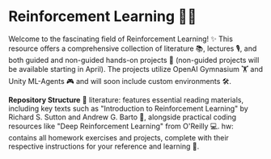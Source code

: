 # Reinforcement Learning 🤖🧠

Welcome to the fascinating field of Reinforcement Learning! ✨ This resource offers a comprehensive collection of literature 📚, lectures 🎙️, and both guided and non-guided hands-on projects 🚀 (non-guided projects will be available starting in April). The projects utilize OpenAI Gymnasium 🏋️ and Unity ML-Agents 🎮 and will soon include custom environments 🛠️.

**Repository Structure** 📂
literature: features essential reading materials, including key texts such as "Introduction to Reinforcement Learning" by Richard S. Sutton and Andrew G. Barto 📖, alongside practical coding resources like "Deep Reinforcement Learning" from O'Reilly 💻.
hw: contains all homework exercises and projects, complete with their respective instructions for your reference and learning 📝.
